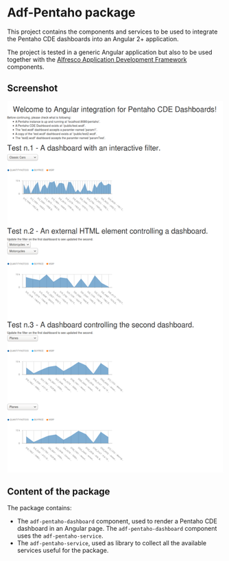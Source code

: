 # Adf-Pentaho package

This project contains the components and services to be used to integrate the Pentaho CDE dashboards into an Angular 2+ application.

The project is tested in a generic Angular application but also to be used together with the [Alfresco Application Development Framework](https://github.com/Alfresco/alfresco-ng2-components) components.

## Screenshot

![Pentaho Dashboard](src/assets/screenshot_1.png)

## Content of the package

The package contains:

* The `adf-pentaho-dashboard` component, used to render a Pentaho CDE dashboard in an Angular page. The `adf-pentaho-dashboard` component uses the `adf-pentaho-service`.
* The `adf-pentaho-service`, used as library to collect all the available services useful for the package.
